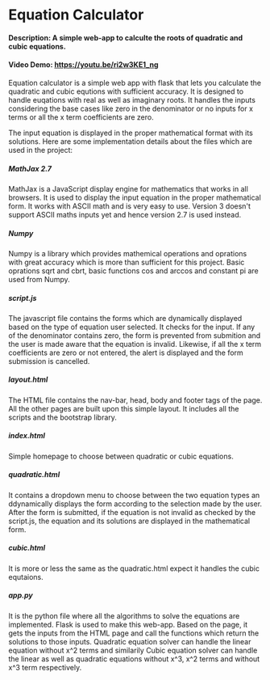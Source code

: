 # Equation Calculator
#### Description: A simple web-app to calculte the roots of quadratic and cubic equations.
#### Video Demo: https://youtu.be/ri2w3KE1_ng

Equation calculator is a simple web app with flask that lets you calculate the quadratic and cubic equtions with sufficient accuracy. It is designed to handle euqations with real as well as imaginary roots.
It handles the inputs considering the base cases like zero in the denominator or no inputs for x terms or all the x term coefficients are zero.

The input equation is displayed in the proper mathematical format with its solutions. Here are some implementation details about the files which are used in the project:

##### MathJax 2.7
MathJax is a JavaScript display engine for mathematics that works in all browsers. It is used to display the input equation in the proper mathematical form. It works with ASCII math and is very easy to use. Version 3 doesn't support ASCII maths inputs yet and hence version 2.7 is used instead.

##### Numpy
Numpy is a library which provides mathemical operations and oprations with great accuracy which is more than sufficient for this project. Basic oprations sqrt and cbrt, basic functions cos and arccos and constant pi are used from Numpy. 

##### script.js
The javascript file contains the forms which are dynamically displayed based on the type of equation user selected. It checks for the input.
If any of the denominator contains zero, the form is prevented from submition and the user is made aware that the equation is invalid. Likewise, if all the x term coefficients are zero or not entered, the alert is displayed and the form submission is cancelled.

##### layout.html
The HTML file contains the nav-bar, head, body and footer tags of the page. All the other pages are built upon this simple layout. It includes all the scripts and the bootstrap library.

##### index.html
Simple homepage to choose between quadratic or cubic equations.

##### quadratic.html
It contains a dropdown menu to choose between the two equation types an ddynamically displays the form according to the selection made by the user.
After the form is submitted, if the equation is not invalid as checked by the script.js, the equation and its solutions are displayed in the mathematical form.

##### cubic.html
It is more or less the same as the quadratic.html expect it handles the cubic equtaions.

##### app.py
It is the python file where all the algorithms to solve the equations are implemented. Flask is used to make this web-app. Based on the page, it gets the inputs from the HTML page and call the functions which return the solutions to those inputs.
Quadratic equation solver can handle the linear equation without x^2 terms and similarily Cubic equation solver can handle the linear as well as quadratic equations without x^3, x^2 terms and without x^3 term respectively.
